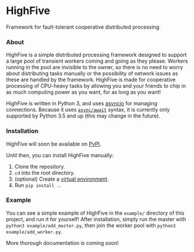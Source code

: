HighFive
========
Framework for fault-tolerant cooperative distributed processing.

### About

HighFive is a simple distributed processing framework designed to support a large pool of transient workers coming and going as they please.
Workers running in the pool are invisible to the owner, so there is no need to worry about distributing tasks manually or the possibility of network issues as these are handled by the framework.
HighFive is made for cooperative processing of CPU-heavy tasks by allowing you and your friends to chip in as much computing power as you want, for as long as you want!

HighFive is written in Python 3, and uses [asyncio](https://docs.python.org/3/library/asyncio.html) for managing connections.
Because it uses [`async/await`](https://www.python.org/dev/peps/pep-0492/) syntax, it is currently only supported by Python 3.5 and up (this may change in the future).

### Installation

HighFive will soon be available on [PyPI](https://pypi.python.org/pypi).

Until then, you can install HighFive manually:

1. Clone the repository.
2. `cd` into the root directory.
3. (optional) Create a [virtual environment](http://docs.python-guide.org/en/latest/dev/virtualenvs/).
4. Run `pip install .`.

### Example

You can see a simple example of HighFive in the `example/` directory of this project, and run it for yourself!
After installation, simply run the master with `python3 example/add_master.py`, then join the worker pool with `python3 example/add_worker.py`.

More thorough documentation is coming soon!
